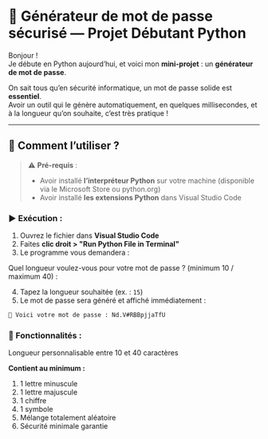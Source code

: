 # 🔐 Générateur de mot de passe sécurisé — Projet Débutant Python

Bonjour !  
Je débute en Python aujourd’hui, et voici mon **mini-projet** : un **générateur de mot de passe**.

On sait tous qu’en sécurité informatique, un mot de passe solide est **essentiel**.  
Avoir un outil qui le génère automatiquement, en quelques millisecondes, et à la longueur qu’on souhaite, c’est très pratique !

---

## 🚀 Comment l’utiliser ?

> ⚠️ **Pré-requis** :  
> - Avoir installé **l’interpréteur Python** sur votre machine (disponible via le Microsoft Store ou python.org)  
> - Avoir installé **les extensions Python** dans Visual Studio Code

### ▶️ Exécution :

1. Ouvrez le fichier dans **Visual Studio Code**
2. Faites **clic droit > "Run Python File in Terminal"**
3. Le programme vous demandera :


Quel longueur voulez-vous pour votre mot de passe ? (minimum 10 / maximum 40) :

4. Tapez la longueur souhaitée (ex. : `15`)  
5. Le mot de passe sera généré et affiché immédiatement :

```bash
🔐 Voici votre mot de passe : Nd.V#RBBpjjaTfU 
```
### 🎯 Fonctionnalités :

 Longueur personnalisable entre 10 et 40 caractères

 **Contient au minimum :**
1. 1 lettre minuscule
2. 1 lettre majuscule
3. 1 chiffre
4. 1 symbole
5. Mélange totalement aléatoire
6. Sécurité minimale garantie


